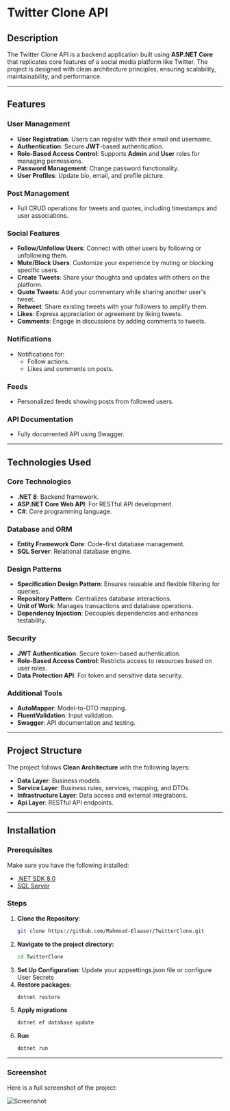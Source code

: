# Twitter Clone API

## Description
The Twitter Clone API is a backend application built using **ASP.NET Core** that replicates core features of a social media platform like Twitter. The project is designed with clean architecture principles, ensuring scalability, maintainability, and performance.

---

## Features

### User Management
- **User Registration**: Users can register with their email and username.
- **Authentication**: Secure **JWT**-based authentication.
- **Role-Based Access Control**: Supports **Admin** and **User** roles for managing permissions.
- **Password Management**: Change password functionality.
- **User Profiles**: Update bio, email, and profile picture.

### Post Management
- Full CRUD operations for tweets and quotes, including timestamps and user associations.

### Social Features
- **Follow/Unfollow Users**: Connect with other users by following or unfollowing them.
- **Mute/Block Users**: Customize your experience by muting or blocking specific users.
- **Create Tweets**: Share your thoughts and updates with others on the platform.
- **Quote Tweets**: Add your commentary while sharing another user's tweet.
- **Retweet**: Share existing tweets with your followers to amplify them.
- **Likes**: Express appreciation or agreement by liking tweets.
- **Comments**: Engage in discussions by adding comments to tweets.

### Notifications
- Notifications for:
  - Follow actions.
  - Likes and comments on posts.

### Feeds
- Personalized feeds showing posts from followed users.


### API Documentation
- Fully documented API using Swagger.

---

## Technologies Used

### Core Technologies
- **.NET 8**: Backend framework.
- **ASP.NET Core Web API**: For RESTful API development.
- **C#**: Core programming language.

### Database and ORM
- **Entity Framework Core**: Code-first database management.
- **SQL Server**: Relational database engine.

### Design Patterns
- **Specification Design Pattern**: Ensures reusable and flexible filtering for queries.
- **Repository Pattern**: Centralizes database interactions.
- **Unit of Work**: Manages transactions and database operations.
- **Dependency Injection**: Decouples dependencies and enhances testability.

### Security
- **JWT Authentication**: Secure token-based authentication.
- **Role-Based Access Control**: Restricts access to resources based on user roles.
- **Data Protection API**: For token and sensitive data security.

### Additional Tools
- **AutoMapper**: Model-to-DTO mapping.
- **FluentValidation**: Input validation.
- **Swagger**: API documentation and testing.

---

## Project Structure
The project follows **Clean Architecture** with the following layers:
- **Data Layer**: Business models.
- **Service Layer**: Business rules, services, mapping, and DTOs.
- **Infrastructure Layer**: Data access and external integrations.
- **Api Layer**: RESTful API endpoints.

---

## Installation

### Prerequisites
Make sure you have the following installed:
- [.NET SDK 8.0](https://dotnet.microsoft.com/)
- [SQL Server](https://www.microsoft.com/en-us/sql-server)

### Steps
1. **Clone the Repository**:
   ```bash
   git clone https://github.com/Mahmoud-Elaaser/TwitterClone.git
2. **Navigate to the project directory:**
   ```bash
   cd TwitterClone
3. **Set Up Configuration**:
   Update your appsettings.json file or configure User Secrets
4. **Restore packages:**
   ```bash
   dotnet restore
5. **Apply migrations**
   ```bash
   dotnet ef database update
6. **Run**
   ```bash
   dotnet run

---

### Screenshot

Here is a full screenshot of the project:

![Screenshot](https://github.com/Mahmoud-Elaaser/TwitterClone/blob/master/TwitterClone.png)
   
   
 

  


